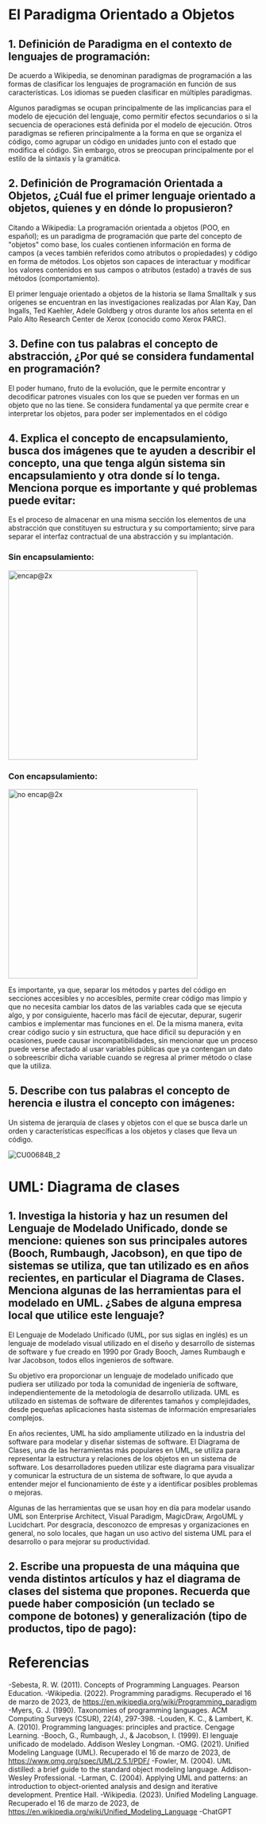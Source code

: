 # El Paradigma Orientado a Objetos

## 1.	Definición de Paradigma en el contexto de lenguajes de programación:

De acuerdo a Wikipedia, se denominan paradigmas de programación a las formas de clasificar los lenguajes de programación en función de sus características. Los idiomas se pueden clasificar en múltiples paradigmas.

Algunos paradigmas se ocupan principalmente de las implicancias para el modelo de ejecución del lenguaje, como permitir efectos secundarios o si la secuencia de operaciones está definida por el modelo de ejecución. Otros paradigmas se refieren principalmente a la forma en que se organiza el código, como agrupar un código en unidades junto con el estado que modifica el código. Sin embargo, otros se preocupan principalmente por el estilo de la sintaxis y la gramática.

## 2.	Definición de Programación Orientada a Objetos, ¿Cuál fue el primer lenguaje orientado a objetos, quienes y en dónde lo propusieron?

Citando a Wikipedia: La programación orientada a objetos (POO, en español); es un paradigma de programación que parte del concepto de "objetos" como base, los cuales contienen información en forma de campos (a veces también referidos como atributos o propiedades) y código en forma de métodos. Los objetos son capaces de interactuar y modificar los valores contenidos en sus campos o atributos (estado) a través de sus métodos (comportamiento).

El primer lenguaje orientado a objetos de la historia se llama Smalltalk y sus orígenes se encuentran en las investigaciones realizadas por Alan Kay, Dan Ingalls, Ted Kaehler, Adele Goldberg y otros durante los años setenta en el Palo Alto Research Center de Xerox (conocido como Xerox PARC).

## 3.	Define con tus palabras el concepto de abstracción, ¿Por qué se considera fundamental en programación?

El poder humano, fruto de la evolución, que le permite encontrar y decodificar patrones visuales con los que se pueden ver formas en un objeto que no las tiene. Se considera fundamental ya que permite crear e interpretar los objetos, para poder ser implementados en el código

## 4.	Explica el concepto de encapsulamiento, busca dos imágenes que te ayuden a describir el concepto, una que tenga algún sistema sin encapsulamiento y otra donde sí lo tenga. Menciona porque es importante y qué problemas puede evitar:

Es el proceso de almacenar en una misma sección los elementos de una abstracción que constituyen su estructura y su comportamiento; sirve para separar el interfaz contractual de una abstracción y su implantación.

### Sin encapsulamiento:
<img width="381" alt="encap@2x" src="https://user-images.githubusercontent.com/126290786/225453558-94d47e3d-2760-4106-9f40-0b12598fabcd.png">

### Con encapsulamiento:
<img width="381" alt="no encap@2x" src="https://user-images.githubusercontent.com/126290786/225453590-4497bf6b-e64b-4f8b-862e-6856fdfe2ca7.png">

Es importante, ya que, separar los métodos y partes del código en secciones accesibles y no accesibles, permite crear código mas limpio y que no necesita cambiar los datos de las variables cada que se ejecuta algo, y por consiguiente, hacerlo mas fácil de ejecutar, depurar, sugerir cambios e implementar mas funciones en el. De la misma manera, evita crear código sucio y sin estructura, que hace dificil su depuración y en ocasiones, puede causar incompatibilidades, sin mencionar que un proceso puede verse afectado al usar variables públicas que ya contengan un dato o sobreescribir dicha variable cuando se regresa al primer método o clase que la utiliza.

## 5.	Describe con tus palabras el concepto de herencia e ilustra el concepto con imágenes:

Un sistema de jerarquía de clases y objetos con el que se busca darle un orden y características específicas a los objetos y clases que lleva un código.

![CU00684B_2](https://user-images.githubusercontent.com/126290786/225505446-72fca950-8aed-4c6b-9781-f29ee472fccd.jpg)

# UML: Diagrama de clases

## 1.	Investiga la historia y haz un resumen del Lenguaje de Modelado Unificado, donde se mencione: quienes son sus principales autores (Booch, Rumbaugh, Jacobson), en que tipo de sistemas se utiliza, que tan utilizado es en años recientes, en particular el Diagrama de Clases. Menciona algunas de las herramientas para el modelado en UML. ¿Sabes de alguna empresa local que utilice este lenguaje?

El Lenguaje de Modelado Unificado (UML, por sus siglas en inglés) es un lenguaje de modelado visual utilizado en el diseño y desarrollo de sistemas de software y fue creado en 1990 por Grady Booch, James Rumbaugh e Ivar Jacobson, todos ellos ingenieros de software.

Su objetivo era proporcionar un lenguaje de modelado unificado que pudiera ser utilizado por toda la comunidad de ingeniería de software, independientemente de la metodología de desarrollo utilizada. UML es utilizado en sistemas de software de diferentes tamaños y complejidades, desde pequeñas aplicaciones hasta sistemas de información empresariales complejos.

En años recientes, UML ha sido ampliamente utilizado en la industria del software para modelar y diseñar sistemas de software. El Diagrama de Clases, una de las herramientas más populares en UML, se utiliza para representar la estructura y relaciones de los objetos en un sistema de software. Los desarrolladores pueden utilizar este diagrama para visualizar y comunicar la estructura de un sistema de software, lo que ayuda a entender mejor el funcionamiento de éste y a identificar posibles problemas o mejoras.

Algunas de las herramientas que se usan hoy en día para modelar usando UML son Enterprise Architect, Visual Paradigm, MagicDraw, ArgoUML y Lucidchart. Por desgracia, desconozco de empresas y organizaciones en general, no solo locales, que hagan un uso activo del sistema UML para el desarrollo o para mejorar su productividad.

## 2.	Escribe una propuesta de una máquina que venda distintos artículos y haz el diagrama de clases del sistema que propones. Recuerda que puede haber composición (un teclado se compone de botones) y generalización (tipo de productos, tipo de pago):





# Referencias
-Sebesta, R. W. (2011). Concepts of Programming Languages. Pearson Education.
-Wikipedia. (2022). Programming paradigms. Recuperado el 16 de marzo de 2023, de https://en.wikipedia.org/wiki/Programming_paradigm
-Myers, G. J. (1990). Taxonomies of programming languages. ACM Computing Surveys (CSUR), 22(4), 297-398.
-Louden, K. C., & Lambert, K. A. (2010). Programming languages: principles and practice. Cengage Learning.
-Booch, G., Rumbaugh, J., & Jacobson, I. (1999). El lenguaje unificado de modelado. Addison Wesley Longman.
-OMG. (2021). Unified Modeling Language (UML). Recuperado el 16 de marzo de 2023, de https://www.omg.org/spec/UML/2.5.1/PDF/
-Fowler, M. (2004). UML distilled: a brief guide to the standard object modeling language. Addison-Wesley Professional.
-Larman, C. (2004). Applying UML and patterns: an introduction to object-oriented analysis and design and iterative development. Prentice Hall.
-Wikipedia. (2023). Unified Modeling Language. Recuperado el 16 de marzo de 2023, de https://en.wikipedia.org/wiki/Unified_Modeling_Language
-ChatGPT
